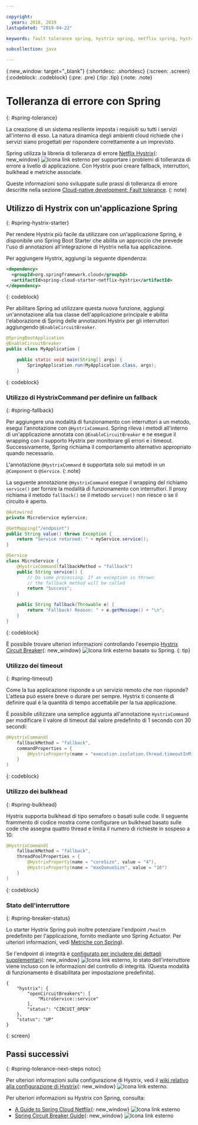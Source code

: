 ```yaml
---

copyright:
  years: 2018, 2019
lastupdated: "2019-04-22"

keywords: fault tolerance spring, hystrix spring, netflix spring, hystrixcommand spring, bulkhead spring, circuit breaker spring

subcollection: java

---
```


{:new_window: target="_blank"}
{:shortdesc: .shortdesc}
{:screen: .screen}
{:codeblock: .codeblock}
{:pre: .pre}
{:tip: .tip}
{:note: .note}

# Tolleranza di errore con Spring
{: #spring-tolerance}

La creazione di un sistema resiliente imposta i requisiti su tutti i servizi all'interno di esso. La natura dinamica degli ambienti cloud richiede che i servizi siano progettati per rispondere correttamente a un imprevisto.

Spring utilizza la libreria di tolleranza di errore [Netflix Hystrix](https://github.com/Netflix/Hystrix/wiki){: new_window} ![Icona link esterno](../icons/launch-glyph.svg "Icona link esterno") per supportare i problemi di tolleranza di errore a livello di applicazione. Con Hystrix puoi creare fallback, interruttori, bulkhead e metriche associate.

Queste informazioni sono sviluppate sulle prassi di tolleranza di errore descritte nella sezione [Cloud-native development: Fault tolerance](/docs/java?topic=cloud-native-fault-tolerance#fault-tolerance).
{: note}

## Utilizzo di Hystrix con un'applicazione Spring
{: #spring-hystrix-starter}

Per rendere Hystrix più facile da utilizzare con un'applicazione Spring, è disponibile uno Spring Boot Starter che abilita un approccio che prevede l'uso di annotazioni all'integrazione di Hystrix nella tua applicazione.

Per aggiungere Hystrix, aggiungi la seguente dipendenza:

```xml
<dependency>
  <groupId>org.springframework.cloud</groupId>
  <artifactId>spring-cloud-starter-netflix-hystrix</artifactId>
</dependency>
```
{: codeblock}

Per abilitare Spring ad utilizzare questa nuova funzione, aggiungi un'annotazione alla tua classe dell'applicazione principale e abilita l'elaborazione di Spring delle annotazioni Hystrix per gli interruttori aggiungendo `@EnableCircuitBreaker`.

```java
@SpringBootApplication
@EnableCircuitBreaker
public class MyApplication {

	public static void main(String[] args) {
		SpringApplication.run(MyApplication.class, args);
	}
```
{: codeblock}

### Utilizzo di HystrixCommand per definire un fallback
{: #spring-fallback}

Per aggiungere una modalità di funzionamento con interruttori a un metodo, esegui l'annotazione con `@HystrixCommand`. Spring rileva i metodi all'interno di un'applicazione annotata con `@EnableCircuitBreaker` e ne esegue il wrapping con il supporto Hystrix per monitorare gli errori e i timeout. Successivamente, Spring richiama il comportamento alternativo appropriato quando necessario.

L'annotazione `@HystrixCommand` è supportata solo sui metodi in un `@Component` o `@Service`.
{: note}

La seguente annotazione `@HystrixCommand` esegue il wrapping del richiamo `service()` per fornire la modalità di funzionamento con interruttori. Il proxy richiama il metodo `fallback()` se il metodo `service()` non riesce o se il circuito è aperto.

```java
@Autowired
private MicroService myService;

@GetMapping("/endpoint")
public String value() throws Exception {
    return "Service returned: " + myService.service();
}

@Service
class MicroService {
    @HystrixCommand(fallbackMethod = "fallback")
    public String service() {
        // Do some processing. If an exception is thrown
        // the fallback method will be called
        return "Success";
    }

    public String fallback(Throwable e) {
        return "Fallback! Reason: " + e.getMessage() + "\n";
    }
}
```
{: codeblock}

È possibile trovare ulteriori informazioni controllando l'esempio [Hystrix Circuit Breaker](https://spring.io/guides/gs/circuit-breaker/){: new_window} ![Icona link esterno](../icons/launch-glyph.svg "Icona link esterno") basato su Spring.
{: tip}

### Utilizzo dei timeout
{: #spring-timeout}

Come la tua applicazione risponde a un servizio remoto che non risponde? L'attesa può essere breve o durare per sempre. Hystrix ti consente di definire qual è la quantità di tempo accettabile per la tua applicazione. 

È possibile utilizzare una semplice aggiunta all'annotazione `HystrixCommand` per modificare il valore di timeout dal valore predefinito di 1 secondo con 30 secondi:

```java
@HystrixCommand(
    fallbackMethod = "fallback",
    commandProperties = {
        @HystrixProperty(name = "execution.isolation.thread.timeoutInMilliseconds", value = "30000"),
    }
)
```
{: codeblock}

### Utilizzo dei bulkhead
{: #spring-bulkhead}

Hystrix supporta bulkhead di tipo semaforo o basati sulle code. Il seguente frammento di codice mostra come configurare un bulkhead basato sulle code che assegna quattro thread e limita il numero di richieste in sospeso a 10:

```java
@HystrixCommand(
    fallbackMethod = "fallback",
    threadPoolProperties = {
        @HystrixProperty(name = "coreSize", value = "4"),
        @HystrixProperty(name = "maxQueueSize", value = "10")
    }
)
```
{: codeblock}

### Stato dell'interruttore
{: #spring-breaker-status}

Lo starter Hystrix Spring può inoltre potenziare l'endpoint `/health` predefinito per l'applicazione, fornito mediante uno Spring Actuator. Per ulteriori informazioni, vedi [Metriche con Spring](/docs/java?topic=java-spring-metrics#spring-metrics)).

Se l'endpoint di integrità è [configurato per includere dei dettagli supplementari](https://docs.spring.io/spring-boot/docs/current/reference/html/production-ready-endpoints.html#production-ready-health){: new_window} ![Icona link esterno](../icons/launch-glyph.svg "Icona link esterno"), lo stato dell'interruttore viene incluso con le informazioni del controllo di integrità. (Questa modalità di funzionamento è disabilitata per impostazione predefinita).

```
{
    "hystrix": {
        "openCircuitBreakers": [
            "MicroService::service"
        ],
        "status": "CIRCUIT_OPEN"
    },
    "status": "UP"
}
```
{: screen}

## Passi successivi
{: #spring-tolerance-next-steps notoc}

Per ulteriori informazioni sulla configurazione di Hystrix, vedi il [wiki relativo alla configurazione di Hystrix](https://github.com/Netflix/Hystrix/wiki/Configuration){: new_window} ![Icona link esterno](../icons/launch-glyph.svg "Icona link esterno").

Per ulteriori informazioni su Hystrix con Spring, consulta:

* [A Guide to Spring Cloud Netflix](https://www.baeldung.com/spring-cloud-netflix-hystrix){: new_window} ![Icona link esterno](../icons/launch-glyph.svg "Icona link esterno")
* [Spring Circuit Breaker Guide](https://spring.io/guides/gs/circuit-breaker/){: new_window} ![Icona link esterno](../icons/launch-glyph.svg "Icona link esterno")
